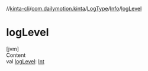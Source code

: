 //[kinta-cli](../../../../index.md)/[com.dailymotion.kinta](../../index.md)/[LogType](../index.md)/[Info](index.md)/[logLevel](log-level.md)



# logLevel  
[jvm]  
Content  
val [logLevel](log-level.md): [Int](https://kotlinlang.org/api/latest/jvm/stdlib/kotlin/-int/index.html)  



